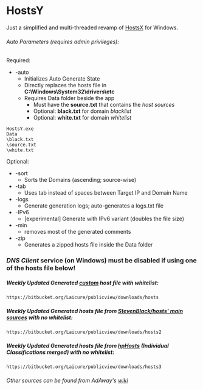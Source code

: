 # HostsY
Just a simplified and multi-threaded revamp of [HostsX](http://github.com/Laicure/HostsX) for Windows.

###### Auto Parameters (requires admin privileges):
Required:
* \-auto
	* Initializes Auto Generate State
	* Directly replaces the hosts file in **C:\\Windows\\System32\\drivers\\etc**
	* Requires Data folder beside the app
		* Must have the **source.txt** that contains the _host sources_
		* Optional: **black.txt** for domain _blacklist_
		* Optional: **white.txt** for domain _whitelist_
```
HostsY.exe
Data
\black.txt
\source.txt
\white.txt
```

Optional:
* \-sort
	* Sorts the Domains (ascending; source-wise)
* \-tab
	* Uses tab instead of spaces between Target IP and Domain Name
* \-logs
	* Generate generation logs; auto-generates a logs.txt file
* \-IPv6
	* [experimental] Generate with IPv6 variant (doubles the file size)
* \-min
	* removes most of the generated comments
* \-zip
	* Generates a zipped hosts file inside the Data folder
	
### _DNS Client_ service (on Windows) must be disabled if using one of the hosts file below!


##### Weekly Updated Generated [custom](https://github.com/Laicure/HostsY/blob/master/sources.md#custom-hosts-files-sources-and-whitelist) host file _with whitelist_:
```
https://bitbucket.org/Laicure/publicview/downloads/hosts
```
##### Weekly Updated Generated hosts file from [StevenBlack/hosts' main sources](https://github.com/StevenBlack/hosts/tree/master/data) _with no whitelist_:
```
https://bitbucket.org/Laicure/publicview/downloads/hosts2
```
##### Weekly Updated Generated hosts file from [hpHosts](https://hosts-file.net/?s=Download) (Individual Classifications merged) _with no whitelist_:
```
https://bitbucket.org/Laicure/publicview/downloads/hosts3
```

###### Other sources can be found from AdAway's [wiki](https://github.com/AdAway/AdAway/wiki/HostsSources)
